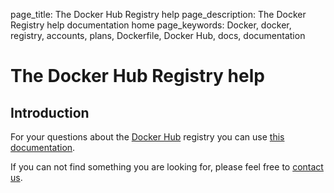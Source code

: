 page_title: The Docker Hub Registry help
page_description: The Docker Registry help documentation home
page_keywords: Docker, docker, registry, accounts, plans, Dockerfile, Docker Hub, docs, documentation

# The Docker Hub Registry help

## Introduction

For your questions about the [Docker Hub](https://hub.docker.com) registry you
can use [this documentation](docs.md).

If you can not find something you are looking for, please feel free to
[contact us](https://docker.com/resources/support/).
